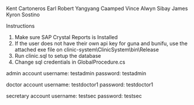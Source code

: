 Kent Cartoneros
Earl Robert Yangyang Caamped
Vince Alwyn Sibay
James Kyron Sostino

Instructions

1. Make sure SAP Crystal Reports is Installed
2. If the user does not have their own api key for guna and bunifu, use the attached exe file on clinic-system\ClinicSystem\bin\Release
3. Run clinic.sql to setup the database
4. Change sql credentials in GlobalProcedure.cs

admin account
username: testadmin
password: testadmin

doctor account
username: testdoctor1
password: testdoctor1

secretary account
username: testsec
password: testsec


